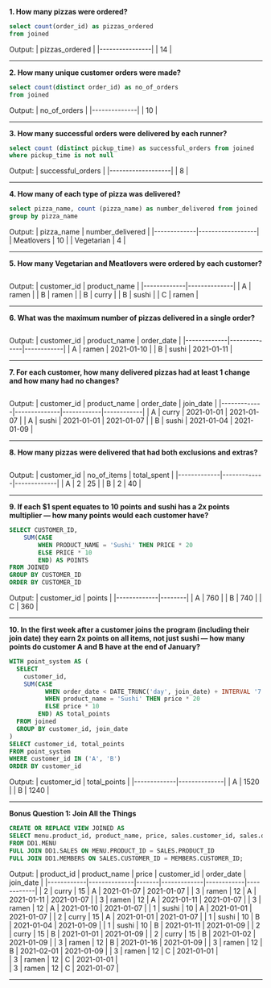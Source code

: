 **1. How many pizzas were ordered?**

```sql
select count(order_id) as pizzas_ordered
from joined
```
Output:
| pizzas_ordered |
|----------------|
|       14       |



***

**2. How many unique customer orders were made?**

````sql
select count(distinct order_id) as no_of_orders
from joined
````
Output:
| no_of_orders |
|--------------|
|      10      |


***

**3. How many successful orders were delivered by each runner?**

````sql
select count (distinct pickup_time) as successful_orders from joined
where pickup_time is not null
````
Output:
| successful_orders |
|-------------------|
|         8         |


***

**4. How many of each type of pizza was delivered?**

````sql
select pizza_name, count (pizza_name) as number_delivered from joined
group by pizza_name
````
Output:
| pizza_name  | number_delivered |
|-------------|------------------|
| Meatlovers  | 10               |
| Vegetarian  | 4                |

***

**5. How many Vegetarian and Meatlovers were ordered by each customer?**

```sql

```
Output:
| customer_id | product_name |
|-------------|--------------|
| A           | ramen        |
| B           | ramen        |
| B           | curry        |
| B           | sushi        |
| C           | ramen        |

***

**6. What was the maximum number of pizzas delivered in a single order?**

```sql

```
Output:
| customer_id | product_name | order_date |
|-------------|--------------|------------|
| A           | ramen        | 2021-01-10 |
| B           | sushi        | 2021-01-11 |
***

**7. For each customer, how many delivered pizzas had at least 1 change and how many had no changes?**

````sql

````
Output:
| customer_id | product_name | order_date | join_date  |
|-------------|--------------|------------|------------|
| A           | curry        | 2021-01-01 | 2021-01-07 |
| A           | sushi        | 2021-01-01 | 2021-01-07 |
| B           | sushi        | 2021-01-04 | 2021-01-09 |
***

**8. How many pizzas were delivered that had both exclusions and extras?**

```sql

```
Output:
| customer_id | no_of_items | total_spent |
|-------------|-------------|-------------|
| A           | 2           | 25          |
| B           | 2           | 40          |
***

**9. If each $1 spent equates to 10 points and sushi has a 2x points multiplier — how many points would each customer have?**

```sql
SELECT CUSTOMER_ID,
	SUM(CASE
		WHEN PRODUCT_NAME = 'Sushi' THEN PRICE * 20
		ELSE PRICE * 10
		END) AS POINTS
FROM JOINED
GROUP BY CUSTOMER_ID
ORDER BY CUSTOMER_ID
```
Output:
| customer_id | points |
|-------------|--------|
| A           | 760    |
| B           | 740    |
| C           | 360    |
***

**10. In the first week after a customer joins the program (including their join date) they earn 2x points on all items, not just sushi — how many points do customer A and B have at the end of January?**

```sql
WITH point_system AS (
  SELECT 
    customer_id,
    SUM(CASE 
          WHEN order_date < DATE_TRUNC('day', join_date) + INTERVAL '7' DAY THEN price * 20 
          WHEN product_name = 'Sushi' THEN price * 20 
          ELSE price * 10 
        END) AS total_points
  FROM joined
  GROUP BY customer_id, join_date
)
SELECT customer_id, total_points
FROM point_system
WHERE customer_id IN ('A', 'B')
ORDER BY customer_id
```
Output:
| customer_id | total_points |
|-------------|--------------|
| A           | 1520         |
| B           | 1240         |
***

**Bonus Question 1: Join All the Things**
```sql
CREATE OR REPLACE VIEW JOINED AS
SELECT menu.product_id, product_name, price, sales.customer_id, sales.order_date, members.join_date
FROM DD1.MENU
FULL JOIN DD1.SALES ON MENU.PRODUCT_ID = SALES.PRODUCT_ID
FULL JOIN DD1.MEMBERS ON SALES.CUSTOMER_ID = MEMBERS.CUSTOMER_ID;
```
Output:
| product_id | product_name | price | customer_id | order_date | join_date  |
|------------|--------------|-------|-------------|------------|------------|
| 2          | curry        | 15    | A           | 2021-01-07 | 2021-01-07 |
| 3          | ramen        | 12    | A           | 2021-01-11 | 2021-01-07 |
| 3          | ramen        | 12    | A           | 2021-01-11 | 2021-01-07 |
| 3          | ramen        | 12    | A           | 2021-01-10 | 2021-01-07 |
| 1          | sushi        | 10    | A           | 2021-01-01 | 2021-01-07 |
| 2          | curry        | 15    | A           | 2021-01-01 | 2021-01-07 |
| 1          | sushi        | 10    | B           | 2021-01-04 | 2021-01-09 |
| 1          | sushi        | 10    | B           | 2021-01-11 | 2021-01-09 |
| 2          | curry        | 15    | B           | 2021-01-01 | 2021-01-09 |
| 2          | curry        | 15    | B           | 2021-01-02 | 2021-01-09 |
| 3          | ramen        | 12    | B           | 2021-01-16 | 2021-01-09 |
| 3          | ramen        | 12    | B           | 2021-02-01 | 2021-01-09 |
| 3	     | ramen        | 12    | C           | 2021-01-01 |	
| 3	     | ramen        | 12    | C           | 2021-01-01 |	
| 3	     | ramen        | 12    | C           | 2021-01-07 |
***

